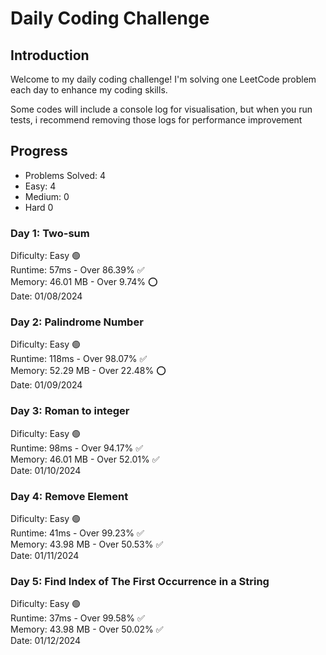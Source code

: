# Daily Coding Challenge

## Introduction
Welcome to my daily coding challenge! I'm solving one LeetCode problem each day to enhance my coding skills.

Some codes will include a console log for visualisation, but when you run tests, i recommend removing those logs for performance improvement


## Progress
- Problems Solved: 4
- Easy: 4
- Medium: 0
- Hard 0


### Day 1: Two-sum
Dificulty: Easy :green_circle: <br/> 
Runtime: 57ms - Over 86.39% :white_check_mark:<br/>
Memory: 46.01 MB - Over 9.74% :o:<br/> 
Date: 01/08/2024

### Day 2: Palindrome Number
Dificulty: Easy :green_circle: <br/>
Runtime: 118ms - Over 98.07% :white_check_mark:<br/>
Memory: 52.29 MB - Over 22.48% :o:<br/>
Date: 01/09/2024

### Day 3: Roman to integer
Dificulty: Easy :green_circle: <br/>
Runtime: 98ms - Over 94.17% :white_check_mark:<br/>
Memory: 46.01 MB - Over 52.01% :white_check_mark:<br/>
Date: 01/10/2024

### Day 4: Remove Element
Dificulty: Easy :green_circle: <br/>
Runtime: 41ms - Over 99.23% :white_check_mark:<br/>
Memory: 43.98 MB - Over 50.53% :white_check_mark:<br/>
Date: 01/11/2024

### Day 5: Find Index of The First Occurrence in a String
Dificulty: Easy :green_circle: <br/>
Runtime: 37ms - Over 99.58% :white_check_mark:<br/>
Memory: 43.98 MB - Over 50.02% :white_check_mark:<br/>
Date: 01/12/2024